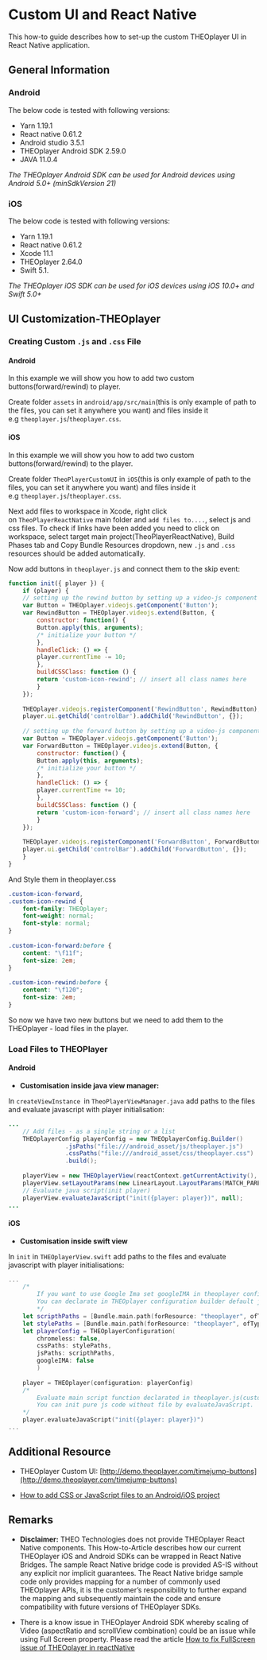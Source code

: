 # Custom UI and React Native

This how-to guide describes how to set-up the custom THEOplayer UI in React Native application.

## General Information 

### Android

The below code is tested with following versions:

- Yarn 1.19.1
- React native 0.61.2
- Android studio 3.5.1
- THEOplayer Android SDK 2.59.0
- JAVA 11.0.4

*The THEOplayer Android SDK can be used for Android devices using Android 5.0+ (minSdkVersion 21)*

### iOS

The below code is tested with following versions:

- Yarn 1.19.1
- React native 0.61.2
- Xcode 11.1
- THEOplayer 2.64.0
- Swift 5.1.

*The THEOplayer iOS SDK can be used for iOS devices using iOS 10.0+ and Swift 5.0+*

## UI Customization-THEOplayer 

### Creating Custom `.js` and `.css` File

#### Android

In this example we will show you how to add two custom buttons(forward/rewind) to player.

Create folder `assets` in `android/app/src/main`(this is only example of path to the files, you can set it anywhere you want) and files inside it e.g `theoplayer.js`/`theoplayer.css`.

#### iOS

In this example we will show you how to add two custom buttons(forward/rewind) to the player.

Create folder `TheoPlayerCustomUI` in `iOS`(this is only example of path to the files, you can set it anywhere you want) and files inside it e.g `theoplayer.js`/`theoplayer.css`.

Next add files to workspace in Xcode, right click on `TheoPlayerReactNative` main folder and `add files to....`, select js and css files. To check if links have been added you need to click on workspace, select target main project(TheoPlayerReactNative), Build Phases tab and Copy Bundle Resources dropdown, new `.js` and `.css` resources should be added automatically.

Now add buttons in `theoplayer.js` and connect them to the skip event:

```js
function init({ player }) {
    if (player) {
    // setting up the rewind button by setting up a video-js component
    var Button = THEOplayer.videojs.getComponent('Button');
    var RewindButton = THEOplayer.videojs.extend(Button, {
        constructor: function() {
        Button.apply(this, arguments);
        /* initialize your button */
        },
        handleClick: () => {
        player.currentTime -= 10;
        },
        buildCSSClass: function () {
        return 'custom-icon-rewind'; // insert all class names here
        }
    });
    
    THEOplayer.videojs.registerComponent('RewindButton', RewindButton);
    player.ui.getChild('controlBar').addChild('RewindButton', {});
    
    // setting up the forward button by setting up a video-js component
    var Button = THEOplayer.videojs.getComponent('Button');
    var ForwardButton = THEOplayer.videojs.extend(Button, {
        constructor: function() {
        Button.apply(this, arguments);
        /* initialize your button */
        },
        handleClick: () => {
        player.currentTime += 10;
        },
        buildCSSClass: function () {
        return 'custom-icon-forward'; // insert all class names here
        }
    });
    
    THEOplayer.videojs.registerComponent('ForwardButton', ForwardButton);
    player.ui.getChild('controlBar').addChild('ForwardButton', {});
    }
}
```

And Style them in theoplayer.css

```css
.custom-icon-forward,
.custom-icon-rewind {
    font-family: THEOplayer;
    font-weight: normal;
    font-style: normal;
}
    
.custom-icon-forward:before {
    content: "\f11f";
    font-size: 2em;
}
    
.custom-icon-rewind:before {
    content: "\f120";
    font-size: 2em;
}
```

So now we have two new buttons but we need to add them to the THEOplayer - load files in the player. 

### Load Files to THEOPlayer

#### Android

- **Customisation inside java view manager:**

In `createViewInstance `in `TheoPlayerViewManager.java` add paths to the files and evaluate javascript with player initialisation:

```java
...
    // Add files - as a single string or a list
    THEOplayerConfig playerConfig = new THEOplayerConfig.Builder()
                .jsPaths("file:///android_asset/js/theoplayer.js")
                .cssPaths("file:///android_asset/css/theoplayer.css")
                .build();
    
    playerView = new THEOplayerView(reactContext.getCurrentActivity(), playerConfig);
    playerView.setLayoutParams(new LinearLayout.LayoutParams(MATCH_PARENT, MATCH_PARENT));
    // Evaluate java script(init player)
    playerView.evaluateJavaScript("init({player: player})", null);
...
```

#### iOS

- **Customisation inside swift view**

In `init` in `THEOplayerView.swift` add paths to the files and evaluate javascript with player initialisations:

```swift
...
    /*
        If you want to use Google Ima set googleIMA in theoplayer config(set true googleIMA in the line below) and add 'integration: "google-ima"' in js ads declaration.
        You can declarate in THEOplayer configuration builder default js and css paths by using cssPaths() and jsPaths()
        */
    let scripthPaths = [Bundle.main.path(forResource: "theoplayer", ofType: "js")].compactMap { $0 }
    let stylePaths = [Bundle.main.path(forResource: "theoplayer", ofType: "css")].compactMap { $0 }
    let playerConfig = THEOplayerConfiguration(
        chromeless: false,
        cssPaths: stylePaths,
        jsPaths: scripthPaths,
        googleIMA: false
        )
    
    player = THEOplayer(configuration: playerConfig)
    /*
        Evaluate main script function declarated in theoplayer.js(custom js)
        You can init pure js code without file by evaluateJavaScript.
    */
    player.evaluateJavaScript("init({player: player})")
...
```

## Additional Resource

- THEOplayer Custom UI: [http://demo.theoplayer.com/timejump-buttons](http://demo.theoplayer.com/timejump-buttons)

- [How to add CSS or JavaScript files to an Android/iOS project](https://docs.portal.theoplayer.com/faq/01-how-to-add-css-or-javascript-files-to-android-ios.md/)

## Remarks

- **Disclaimer:** THEO Technologies does not provide THEOplayer React Native components. This How-to-Article describes how our current THEOplayer iOS and Android SDKs can be wrapped in React Native Bridges. The sample React Native bridge code is provided AS-IS without any explicit nor implicit guarantees. The React Native bridge sample code only provides mapping for a number of commonly used THEOplayer APIs, it is the customer’s responsibility to further expand the mapping and subsequently maintain the code and ensure compatibility with future versions of THEOplayer SDKs.

- There is a know issue in THEOplayer Android SDK whereby scaling of Video (aspectRatio and scrollView combination) could be an issue while using Full Screen property. Please read the article [How to fix FullScreen issue of THEOplayer in reactNative](./11-fixing-fullscreen-issue.md)


